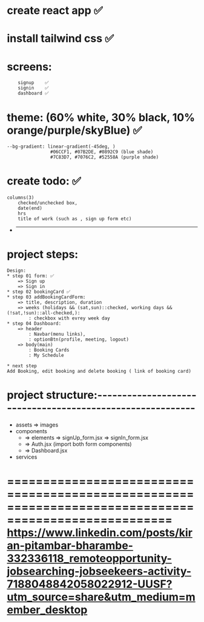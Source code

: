 # create react app     ✅
# install tailwind css ✅
# screens:
        signup    ✅
        signin    ✅
        dashboard ✅
# theme: (60% white, 30% black, 10% orange/purple/skyBlue)      ✅
    --bg-gradient: linear-gradient(-45deg, )
                    #06CCF1, #07B2DE, #0892C9 (blue shade) 
                    #7C83D7, #7076C2, #52558A (purple shade)
# create todo:  ✅
    columns(3)
        checked/unchecked box,
        date(end)
        hrs
        title of work (such as , sign up form etc)
* ------------------------------------------------------------------------

# project steps:
    Design: 
    * step 01 form: ✅
        => Sign up
        => Sign in
    * step 02 bookingCard ✅
    * step 03 addBookingCardForm:
        => title, description, duration
        => weeks (holidays && (sat,sun)::checked, working days && (!sat,!sun)::all-checked,):
            : checkbox with evrey week day
    * step 04 Dashboard:
        => header
            : Navbar(menu links),
            : optionBtn(profile, meeting, logout)
        => body(main)
            : Booking Cards
            : My Schedule

    * next step
    Add Booking, edit booking and delete booking ( link of booking card)

# project structure:----------------------------------------------------------
* assets
    => images
* components
    * => elements
        => signUp_form.jsx
        => signIn_form.jsx
    * => Auth.jsx (import both form components)
    * => Dashboard.jsx
* services




<!-- todo: remote post -->
=====================================================================================================
https://www.linkedin.com/posts/kiran-pitambar-bharambe-332336118_remoteopportunity-jobsearching-jobseekeers-activity-7188048842058022912-UUSF?utm_source=share&utm_medium=member_desktop
=====================================================================================================